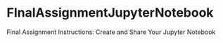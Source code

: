 # FInalAssignmentJupyterNotebook
Final Assignment Instructions: Create and Share Your Jupyter Notebook 
